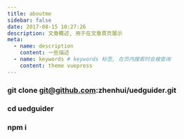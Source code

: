 ```yaml
---
title: aboutme
sidebar: false
date: 2017-08-15 10:27:26
description: 文章概述, 用于在文章首页展示
meta:
  - name: description
    content: 一些描述
  - name: keywords # keywords 标签, 在页内搜索时会被查询
    content: theme vuepress
---
```


### git clone  git@github.com:zhenhui/uedguider.git
### cd uedguider
### npm i
